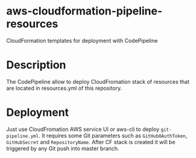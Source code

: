 # aws-cloudformation-pipeline-resources
CloudFormation templates for deployment with CodePipeline

# Description
The CodePipeline allow to deploy CloudFromation stack of resources that are located in resources.yml of this repository.

# Deployment
Just use CloudFromation AWS service UI or aws-cli to deploy `git-pipeline.yml`.
It requires some Git parameters such as `GitHubOAuthToken`, `GitHubSecret` and `RepositoryName`.
After CF stack is created it will be triggered by any Git push into master branch.
